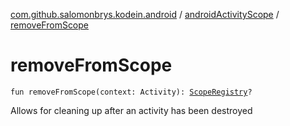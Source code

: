 [com.github.salomonbrys.kodein.android](../index.md) / [androidActivityScope](index.md) / [removeFromScope](.)

# removeFromScope

`fun removeFromScope(context: Activity): `[`ScopeRegistry`](../../com.github.salomonbrys.kodein.bindings/-scope-registry/index.md)`?`

Allows for cleaning up after an activity has been destroyed

